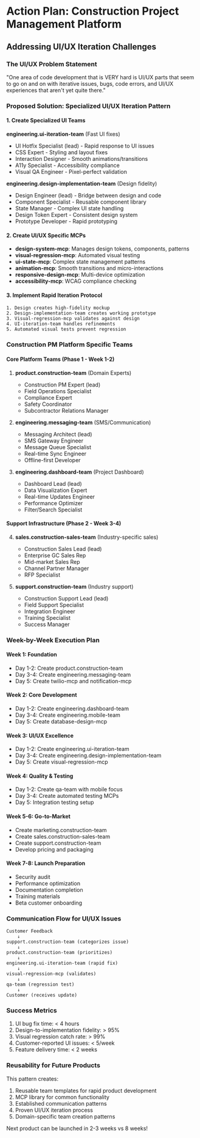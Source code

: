 # Action Plan: Construction Project Management Platform
## Addressing UI/UX Iteration Challenges

### The UI/UX Problem Statement
"One area of code development that is VERY hard is UI/UX parts that seem to go on and on with iterative issues, bugs, code errors, and UI/UX experiences that aren't yet quite there."

### Proposed Solution: Specialized UI/UX Iteration Pattern

#### 1. Create Specialized UI Teams
**engineering.ui-iteration-team** (Fast UI fixes)
- UI Hotfix Specialist (lead) - Rapid response to UI issues
- CSS Expert - Styling and layout fixes
- Interaction Designer - Smooth animations/transitions
- A11y Specialist - Accessibility compliance
- Visual QA Engineer - Pixel-perfect validation

**engineering.design-implementation-team** (Design fidelity)
- Design Engineer (lead) - Bridge between design and code
- Component Specialist - Reusable component library
- State Manager - Complex UI state handling
- Design Token Expert - Consistent design system
- Prototype Developer - Rapid prototyping

#### 2. Create UI/UX Specific MCPs
- **design-system-mcp**: Manages design tokens, components, patterns
- **visual-regression-mcp**: Automated visual testing
- **ui-state-mcp**: Complex state management patterns
- **animation-mcp**: Smooth transitions and micro-interactions
- **responsive-design-mcp**: Multi-device optimization
- **accessibility-mcp**: WCAG compliance checking

#### 3. Implement Rapid Iteration Protocol
```
1. Design creates high-fidelity mockup
2. Design-implementation-team creates working prototype
3. Visual-regression-mcp validates against design
4. UI-iteration-team handles refinements
5. Automated visual tests prevent regression
```

### Construction PM Platform Specific Teams

#### Core Platform Teams (Phase 1 - Week 1-2)
1. **product.construction-team** (Domain Experts)
   - Construction PM Expert (lead)
   - Field Operations Specialist
   - Compliance Expert
   - Safety Coordinator
   - Subcontractor Relations Manager

2. **engineering.messaging-team** (SMS/Communication)
   - Messaging Architect (lead)
   - SMS Gateway Engineer
   - Message Queue Specialist
   - Real-time Sync Engineer
   - Offline-first Developer

3. **engineering.dashboard-team** (Project Dashboard)
   - Dashboard Lead (lead)
   - Data Visualization Expert
   - Real-time Updates Engineer
   - Performance Optimizer
   - Filter/Search Specialist

#### Support Infrastructure (Phase 2 - Week 3-4)
4. **sales.construction-sales-team** (Industry-specific sales)
   - Construction Sales Lead (lead)
   - Enterprise GC Sales Rep
   - Mid-market Sales Rep
   - Channel Partner Manager
   - RFP Specialist

5. **support.construction-team** (Industry support)
   - Construction Support Lead (lead)
   - Field Support Specialist
   - Integration Engineer
   - Training Specialist
   - Success Manager

### Week-by-Week Execution Plan

#### Week 1: Foundation
- Day 1-2: Create product.construction-team
- Day 3-4: Create engineering.messaging-team
- Day 5: Create twilio-mcp and notification-mcp

#### Week 2: Core Development
- Day 1-2: Create engineering.dashboard-team
- Day 3-4: Create engineering.mobile-team
- Day 5: Create database-design-mcp

#### Week 3: UI/UX Excellence
- Day 1-2: Create engineering.ui-iteration-team
- Day 3-4: Create engineering.design-implementation-team
- Day 5: Create visual-regression-mcp

#### Week 4: Quality & Testing
- Day 1-2: Create qa-team with mobile focus
- Day 3-4: Create automated testing MCPs
- Day 5: Integration testing setup

#### Week 5-6: Go-to-Market
- Create marketing.construction-team
- Create sales.construction-sales-team
- Create support.construction-team
- Develop pricing and packaging

#### Week 7-8: Launch Preparation
- Security audit
- Performance optimization
- Documentation completion
- Training materials
- Beta customer onboarding

### Communication Flow for UI/UX Issues

```
Customer Feedback
    ↓
support.construction-team (categorizes issue)
    ↓
product.construction-team (prioritizes)
    ↓
engineering.ui-iteration-team (rapid fix)
    ↓
visual-regression-mcp (validates)
    ↓
qa-team (regression test)
    ↓
Customer (receives update)
```

### Success Metrics
1. UI bug fix time: < 4 hours
2. Design-to-implementation fidelity: > 95%
3. Visual regression catch rate: > 99%
4. Customer-reported UI issues: < 5/week
5. Feature delivery time: < 2 weeks

### Reusability for Future Products
This pattern creates:
1. Reusable team templates for rapid product development
2. MCP library for common functionality
3. Established communication patterns
4. Proven UI/UX iteration process
5. Domain-specific team creation patterns

Next product can be launched in 2-3 weeks vs 8 weeks!
